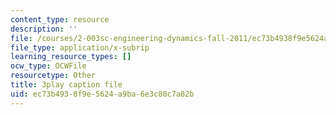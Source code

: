 ```yaml
---
content_type: resource
description: ''
file: /courses/2-003sc-engineering-dynamics-fall-2011/ec73b4938f9e5624a9ba6e3c80c7a82b_OxcCPTc_bXw.vtt
file_type: application/x-subrip
learning_resource_types: []
ocw_type: OCWFile
resourcetype: Other
title: 3play caption file
uid: ec73b493-8f9e-5624-a9ba-6e3c80c7a82b
---
```


